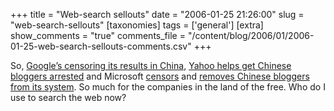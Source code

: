+++
title = "Web-search sellouts"
date = "2006-01-25 21:26:00"
slug = "web-search-sellouts"
[taxonomies]
tags = ['general']
[extra]
show_comments = "true"
comments_file = "/content/blog/2006/01/2006-01-25-web-search-sellouts-comments.csv"
+++

So, [Google’s censoring its results in China](http://news.bbc.co.uk/1/hi/technology/4647398.stm), [Yahoo helps get Chinese bloggers arrested](http://news.bbc.co.uk/1/hi/world/asia-pacific/4221538.stm) and Microsoft [censors](http://news.bbc.co.uk/1/hi/technology/4088702.stm) and [removes Chinese bloggers from its system](http://rconversation.blogs.com/rconversation/2006/01/microsoft_takes.html). So much for the companies in the land of the free. Who do I use to search the web now?
